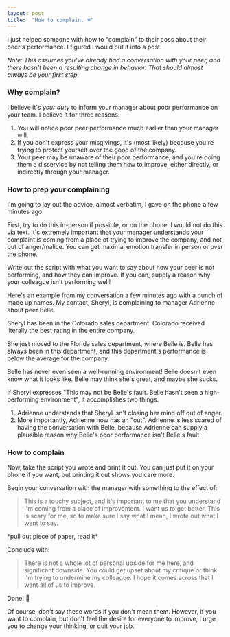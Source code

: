 ```yaml
---
layout: post
title:  "How to complain. 💗"
---
```


I just helped someone with how to "complain" to their boss about their peer's performance. I figured I would put it into a post.

_Note: This assumes you've already had a conversation with your peer, and there hasn't been a resulting change in behavior. That should almost always be your first step._
### Why complain?

I believe it's _your duty_ to inform your manager about poor performance on your team. I believe it for three reasons:

1. You will notice poor peer performance much earlier than your manager will.
2. If you don't express your misgivings, it's (most likely) because you're trying to protect yourself over the good of the company.
3. Your peer may be unaware of their poor performance, and you're doing them a disservice by not telling them how to improve, either directly, or indirectly through your manager.

### How to prep your complaining

I'm going to lay out the advice, almost verbatim, I gave on the phone a few minutes ago.

First, try to do this in-person if possible, or on the phone. I would not do this via text. It's extremely important that your manager understands your complaint is coming from a place of trying to improve the company, and not out of anger/malice. You can get maximal emotion transfer in person or over the phone.

Write out the script with what you want to say about how your peer is not performing, and how they can improve. If you can, supply a reason why your colleague isn't performing well!

Here's an example from my conversation a few minutes ago with a bunch of made up names. My contact, Sheryl, is complaining to manager Adrienne about peer Belle.

Sheryl has been in the Colorado sales department. Colorado received literally the best rating in the entire company. 

She just moved to the Florida sales department, where Belle is. Belle has always been in this department, and this department's performance is below the average for the company.

Belle has never even seen a well-running environment! Belle doesn't even know what it looks like. Belle may think she's great, and maybe she sucks.

If Sheryl expresses "This may not be Belle's fault. Belle hasn't seen a high-performing environment", it accomplishes two things:

1. Adrienne understands that Sheryl isn't closing her mind off out of anger.
2. More importantly, Adrienne now has an "out". Adrienne is less scared of having the conversation with Belle, because Adrienne can supply a plausible reason why Belle's poor performance isn't Belle's fault.

### How to complain
Now, take the script you wrote and print it out. You can just put it on your phone if you want, but printing it out shows you care more.

Begin your conversation with the manager with something to the effect of:

> This is a touchy subject, and it's important to me that you understand I'm coming from a place of improvement. I want us to get better. This is scary for me, so to make sure I say what I mean, I wrote out what I want to say.

\*pull out piece of paper, read it\*

Conclude with:

> There is not a whole lot of personal upside for me here, and significant downside. You could get upset about my critique or think I'm trying to undermine my colleague. I hope it comes across that I want all of us to improve.

Done! 🎉 

Of course, don't say these words if you don't mean them. However, if you want to complain, but don't feel the desire for everyone to improve, I urge you to change your thinking, or quit your job.
